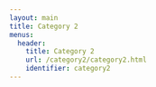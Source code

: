 ```yaml
---
layout: main
title: Category 2
menus:
  header:
    title: Category 2
    url: /category2/category2.html
    identifier: category2
---    
```

